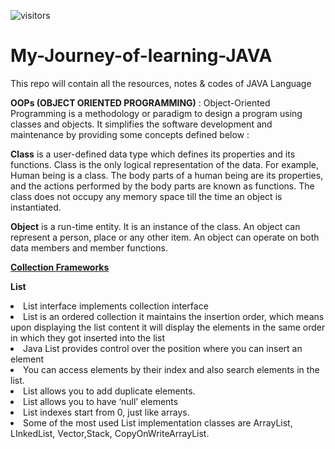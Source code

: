 <!-- ### [Connect with me 💬]  -->
![visitors](https://visitor-badge.laobi.icu/badge?page_id=rabbanimdrb.My-Journey-of-learning-JAVA)
# My-Journey-of-learning-JAVA
This repo will contain all the resources, notes &amp; codes of JAVA Language

**OOPs (OBJECT ORIENTED PROGRAMMING)** :
Object-Oriented Programming is a methodology or paradigm to design a program using classes and objects. It simplifies the software development and maintenance by providing some concepts defined below : 

**Class** is a user-defined data type which defines its properties and its functions. Class is the only logical representation of the data. For example, Human being is a class. The body parts of a human being are its properties, and the actions performed by the body parts are known as functions. The class does not occupy any memory space till the time an object is instantiated.

**Object** is a run-time entity. It is an instance of the class. An object can represent a person, place or any other item. An object can operate on both data members and member functions. 


**[Collection Frameworks](https://docs.oracle.com/javase/8/docs/technotes/guides/collections/overview.html)**

**List**
<li>List interface implements collection interface </li>
<li>List is an ordered collection it maintains the insertion order, which means upon displaying the list content it will display the elements in the same order in which  they got inserted into the list</li>
<li>Java List provides control over the position where you can insert an element</li>
<li>You can access elements by their index and also search elements in the list.</li>
<li>List allows you to add duplicate elements.</li>
<li>List allows you to have ‘null’ elements</li>
<li>List indexes start from 0, just like arrays.</li>
<li>Some of the most used List implementation classes are ArrayList, LInkedList, Vector,Stack, CopyOnWriteArrayList.</li>
